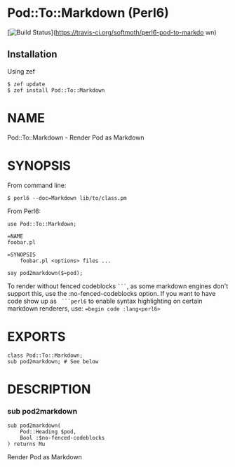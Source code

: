 # Pod::To::Markdown (Perl6)

[![Build Status](https://travis-ci.org/softmoth/perl6-pod-to-markdown.svg?branch=master)](https://travis-ci.org/softmoth/perl6-pod-to-markdo
wn)

## Installation

Using zef
```
$ zef update
$ zef install Pod::To::Markdown
```

NAME
====

Pod::To::Markdown - Render Pod as Markdown

SYNOPSIS
========

From command line:

    $ perl6 --doc=Markdown lib/to/class.pm

From Perl6:

```perl6
use Pod::To::Markdown;

=NAME
foobar.pl

=SYNOPSIS
    foobar.pl <options> files ...

say pod2markdown($=pod);
```

To render without fenced codeblocks ```` ``` ````, as some markdown engines don't support this, use the :no-fenced-codeblocks option. If you want to have code show up as ```` ```perl6```` to enable syntax highlighting on certain markdown renderers, use: `=begin code :lang<perl6>`

EXPORTS
=======

    class Pod::To::Markdown;
    sub pod2markdown; # See below

DESCRIPTION
===========



### sub pod2markdown

```
sub pod2markdown(
    Pod::Heading $pod,
    Bool :$no-fenced-codeblocks
) returns Mu
```

Render Pod as Markdown
